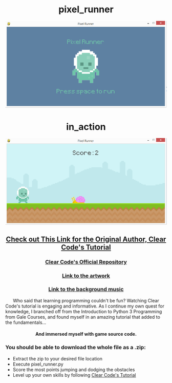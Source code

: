 <div align="center">

# pixel_runner 

![the pixel runner splashscreen](pixel_runner_splashscreen.png)

# in_action


![pixel runner in action](pixel_runner_action.png)

## [Check out This Link for the Original Author, Clear Code's Tutorial](https://www.youtube.com/watch?v=AY9MnQ4x3zk&ab_channel=ClearCode)

### [Clear Code's Official Repository](https://github.com/clear-code-projects/UltimatePygameIntro)

### [Link to the artwork](https://opengameart.org/content/platformer-art-pixel-edition)

### [Link to the background music](https://opengameart.org/content/5-chiptunes-action)

</div>



&nbsp;&nbsp;&nbsp;&nbsp;&nbsp;&nbsp;Who said that learning programming couldn't be fun? Watching Clear Code's tutorial is engaging and informative.
As I continue my own quest for knowledge, I branched off from the Introduction to Python 3 Programming from Gale Courses,
and found myself in an amazing tutorial that added to the fundamentals...

<div align="center">

#### And immersed myself with game source code.

</div>

### You should be able to download the whole file as a .zip:
* Extract the zip to your desired file location 
* Execute pixel_runner.py
* Score the most points jumping and dodging the obstacles
* Level up your own skills by following [Clear Code's Tutorial](https://www.youtube.com/watch?v=AY9MnQ4x3zk&ab_channel=ClearCode)
